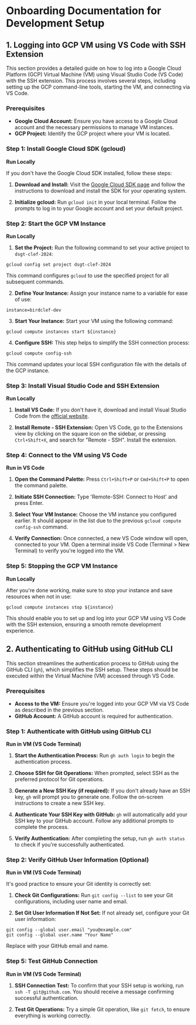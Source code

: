 # Onboarding Documentation for Development Setup

## 1. Logging into GCP VM using VS Code with SSH Extension

This section provides a detailed guide on how to log into a Google Cloud Platform (GCP) Virtual Machine (VM) using Visual Studio Code (VS Code) with the SSH extension. This process involves several steps, including setting up the GCP command-line tools, starting the VM, and connecting via VS Code.

### Prerequisites

- **Google Cloud Account:** Ensure you have access to a Google Cloud account and the necessary permissions to manage VM instances.
- **GCP Project:** Identify the GCP project where your VM is located.

### Step 1: Install Google Cloud SDK (gcloud)

**Run Locally**

If you don't have the Google Cloud SDK installed, follow these steps:

1. **Download and Install:** Visit the [Google Cloud SDK page](https://cloud.google.com/sdk/docs/install-sdk) and follow the instructions to download and install the SDK for your operating system.

2. **Initialize gcloud:** Run `gcloud init` in your local terminal. Follow the prompts to log in to your Google account and set your default project.


### Step 2: Start the GCP VM Instance

**Run Locally**

1. **Set the Project:** Run the following command to set your active project to `dsgt-clef-2024`:
```
gcloud config set project dsgt-clef-2024
```

This command configures `gcloud` to use the specified project for all subsequent commands.

2. **Define Your Instance:** Assign your instance name to a variable for ease of use:
```
instance=birdclef-dev
```

3. **Start Your Instance:** Start your VM using the following command:
```
gcloud compute instances start ${instance}
```

4. **Configure SSH:** This step helps to simplify the SSH connection process:
```
gcloud compute config-ssh
```

This command updates your local SSH configuration file with the details of the GCP instance.


### Step 3: Install Visual Studio Code and SSH Extension

**Run Locally**

1. **Install VS Code:** If you don't have it, download and install Visual Studio Code from the [official website](https://code.visualstudio.com/download).

2. **Install Remote - SSH Extension:** Open VS Code, go to the Extensions view by clicking on the square icon on the sidebar, or pressing `Ctrl+Shift+X`, and search for "Remote - SSH". Install the extension.

### Step 4: Connect to the VM using VS Code

**Run in VS Code**

1. **Open the Command Palette:** Press `Ctrl+Shift+P` or `Cmd+Shift+P` to open the command palette.

2. **Initiate SSH Connection:** Type 'Remote-SSH: Connect to Host' and press Enter.

3. **Select Your VM Instance:** Choose the VM instance you configured earlier. It should appear in the list due to the previous `gcloud compute config-ssh` command.

4. **Verify Connection:** Once connected, a new VS Code window will open, connected to your VM. Open a terminal inside VS Code (Terminal > New Terminal) to verify you're logged into the VM.

### Step 5: Stopping the GCP VM Instance

**Run Locally**

After you're done working, make sure to stop your instance and save resources when not in use:
```
gcloud compute instances stop ${instance}
```

This should enable you to set up and log into your GCP VM using VS Code with the SSH extension, ensuring a smooth remote development experience.

## 2. Authenticating to GitHub using GitHub CLI

This section streamlines the authentication process to GitHub using the GitHub CLI (`gh`), which simplifies the SSH setup. These steps should be executed within the Virtual Machine (VM) accessed through VS Code.

### Prerequisites

- **Access to the VM:** Ensure you're logged into your GCP VM via VS Code as described in the previous section.
- **GitHub Account:** A GitHub account is required for authentication.

### Step 1: Authenticate with GitHub using GitHub CLI

**Run in VM (VS Code Terminal)**

1. **Start the Authentication Process:** Run `gh auth login` to begin the authentication process.

2. **Choose SSH for Git Operations:** When prompted, select SSH as the preferred protocol for Git operations.

3. **Generate a New SSH Key (if required):** If you don't already have an SSH key, `gh` will prompt you to generate one. Follow the on-screen instructions to create a new SSH key.

4. **Authenticate Your SSH Key with GitHub:** `gh` will automatically add your SSH key to your GitHub account. Follow any additional prompts to complete the process.

5. **Verify Authentication:** After completing the setup, run `gh auth status` to check if you're successfully authenticated.

### Step 2: Verify GitHub User Information (Optional)

**Run in VM (VS Code Terminal)**

It's good practice to ensure your Git identity is correctly set:

1. **Check Git Configurations:** Run `git config --list` to see your Git configurations, including user name and email.

2. **Set Git User Information If Not Set:** If not already set, configure your Git user information:

```
git config --global user.email "you@example.com"
git config --global user.name "Your Name"
```
Replace with your GitHub email and name.

### Step 5: Test GitHub Connection

**Run in VM (VS Code Terminal)**

1. **SSH Connection Test:** To confirm that your SSH setup is working, run `ssh -T git@github.com`. You should receive a message confirming successful authentication.

2. **Test Git Operations:** Try a simple Git operation, like `git fetch`, to ensure everything is working correctly.



<!--
## 2. Authenticating into GitHub Using a New SSH Key

This section focuses on setting up SSH-based authentication for GitHub. It includes steps to generate a new SSH key, add it to your GitHub account, and verify if this setup is already correctly done. These steps are to be executed within the Virtual Machine (VM) accessed through VS Code.

### Prerequisites

- **Access to the VM:** Ensure you've successfully logged into your GCP VM using VS Code as outlined in the previous section.
- **GitHub Account:** You should have a GitHub account where you can add the SSH key.

### Step 1: Check Existing SSH Keys in the VM

**Run in VM (VS Code Terminal)**

Before generating a new SSH key, check if you already have an existing SSH key in the VM:

1. **List SSH Keys:** Run `ls -al ~/.ssh` to list all files in your `.ssh` directory. Look for files named `id_rsa.pub` or `id_ed25519.pub`. These are public SSH keys.
2. **Skip Key Generation If Exists:** If such a file exists and you prefer to use it, skip to Step 3. Otherwise, proceed to generate a new key.

### Step 2: Generate a New SSH Key

**Run in VM (VS Code Terminal)**

If you don't have an existing SSH key or wish to create a new one:

1. **Generate SSH Key:** Run `ssh-keygen -t rsa -b 4096 -C "your_email@example.com"`, replacing `your_email@example.com` with your GitHub email. Press Enter to accept the default file location.
2. **Set a Secure Passphrase:** When prompted, enter a secure passphrase for the key.

### Step 3: Add the SSH Key to Your GitHub Account

**Run in VM (VS Code Terminal)**

1. **Copy the SSH Key:** Run `cat ~/.ssh/id_rsa.pub` (or `id_ed25519.pub` if you used `Ed25519`) to display your public key. Copy this key to your clipboard.
2. **Add Key to GitHub:** Go to your GitHub account settings, navigate to "SSH and GPG keys", and click on "New SSH key". Paste your key here and save it.

### Step 4: Verify SSH Connection to GitHub

**Run in VM (VS Code Terminal)**

To ensure your SSH setup is correct:

1. **Test SSH Connection:** Run `ssh -T git@github.com`. You should receive a message confirming your authentication.
2. **Accept GitHub's Host Key:** If prompted to verify the authenticity of the GitHub host, type yes to continue.

### Step 5: Configure GitHub User Information

**Run in VM (VS Code Terminal)**

It's important to set your Git identity in the VM:

1. **Configure Git Email:** Run `git config --global user.email "you@example.com"`, replacing with your GitHub email.
2. **Configure Git Name:** Run `git config --global user.name "Your Name"`, replacing with your GitHub username.

### Step 6: Check Existing GitHub Authentication Status

**Run in VM (VS Code Terminal)**

1. **Check Current GitHub Authentication:** Run `gh auth status` to check if you're already authenticated with GitHub CLI.
2. **If Not Authenticated:** If you're not authenticated or wish to re-authenticate, run `gh auth login` and follow the prompts. Choose SSH for authentication.
3. **Follow On-Screen Instructions:** For SSH, you'll be guided to enter your SSH key passphrase. For HTTPS, you'll need to enter your GitHub credentials.

### Step 7: Verify Configuration

**Run in VM (VS Code Terminal)**

1. **Check Git Configurations:** Run `git config --list` to see all the Git configurations, including user name and email. Ensure they're correctly set.
2. **Try a Test Command:** Run a Git command like `git fetch` to verify that your setup works correctly with your GitHub repository.



<!--
## Logging into a GCP VM

I recommend using VSCode with the SSH extension, which will allow you to develop seamlessly with all the amenities you might expect locally.
It also has nice port forwarding functionality -- this is super handy on Windows.

```bash
# alternatively, set --project dsgt-clef-2024 on each gcloud command
gcloud config set project dsgt-clef-2024

instance=birdclef-dev

# start your instance
gcloud compute instances start ${instance}

# configure ssh in your ~/.ssh/config to use a simple host name
gcloud compute config-ssh 

# stop your instance when you're done
gcloud compute instances stop ${instance}
```

## Configuring your git repository

Auth into github using a new SSH key.
**Use a secure password on the SSH key!**
Everyone on the project will be able to SSH into your machine, so you want to ensure that your private key associated with your github cannot be used to push arbitrary code.
Clone the project, and get started.
Configure git with your identity:

```bash
git config --global user.email "you@example.com"
git config --global user.name "Your Name"
```

You may also want to use `vim` as your default git editor.
The default is `nano`.

```bash
git config --global core.editor "vim"
```

Authenticate with GitHub using the `gh` tool.

```bash
gh auth login
```

I suggest authenticating via SSH with a private key using a secure password/passphrase.
If you choose https authentication, the authentication key is stored locally in plain-text.
Other users who can log into the VM will be able to see the file.
If you decided to go this route, make sure to run `gh auth logout`. 

Clone your repository and start working!
-->
